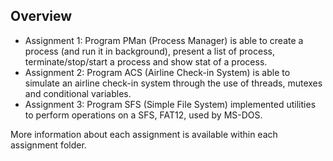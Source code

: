 ## Overview

- Assignment 1: Program PMan (Process Manager) is able to create a process (and run it in background), 
                present a list of process, terminate/stop/start a process and show stat of a process.
- Assignment 2: Program ACS (Airline Check-in System) is able to simulate an airline check-in system 
                through the use of threads, mutexes and conditional variables.
- Assignment 3: Program SFS (Simple File System) implemented utilities to perform operations
                on a SFS, FAT12, used by MS-DOS.

More information about each assignment is available within each assignment folder.
